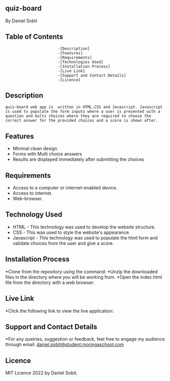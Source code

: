 ## quiz-board
 By Daniel Sobit

##                          Table of Contents

                           -[Description]
                           -[Features]
                           -[Requirements]
                           -[Technologies Used]
                           -[Installation Process]
                           -[Live Link]
                           -[Support and Contact Details]
                           -[Licence]
##  Description
    quiz-board web app is  written in HTML,CSS and Javascript. Javascript is used to populate the form inputs where a user is presented with a question and multi choices where they are required to choose the correct answer for the provided choices and a score is shown after.
    
## Features
* Minimal clean design
* Forms with Multi choice answers
* Results are displayed immediately after submitting the choices 



## Requirements
* Access to a computer or internet-enabled device.
* Access to internet.
* Web-browser.



## Technology Used
* HTML - This technology was used to develop the website structure.
* CSS  - This was used to style the website's appearance.
* Javascript - This technology was used to populate the html form and validate choices from the user and give a score.


## Installation Process
*Clone from the repository using the command: 
*Unzip the downloaded files in the directory where you will be working from.
*Open the index.html file from the directory with a web browser.

##  Live Link
*Click the following link to view the live application: 

## Support and Contact Details
*For any queiries, suggestion or feedback, feel free to engage my audience through email: daniel.sobit@student.moringaschool.com

## Licence 
MIT Licence 2022 by Daniel Sobit.


